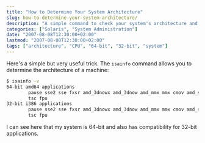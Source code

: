 ```yaml
---
title: "How to Determine Your System Architecture"
slug: how-to-determine-your-system-architecture/
description: "A simple command to check your system's architecture and CPU capabilities"
categories: ["Solaris", "System Administration"]
date: "2007-08-08T12:30:00+02:00"
lastmod: "2007-08-08T12:30:00+02:00"
tags: ["architecture", "CPU", "64-bit", "32-bit", "system"]
---
```


Here's a simple but very useful trick. The `isainfo` command allows you to determine the architecture of a machine:

```bash
$ isainfo -v
64-bit amd64 applications
        pause sse2 sse fxsr amd_3dnowx amd_3dnow amd_mmx mmx cmov amd_sysc cx8 
        tsc fpu 
32-bit i386 applications
        pause sse2 sse fxsr amd_3dnowx amd_3dnow amd_mmx mmx cmov amd_sysc cx8 
        tsc fpu
```

I can see here that my system is 64-bit and also has compatibility for 32-bit applications.
